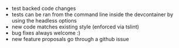 - test backed code changes
- tests can be ran from the command line inside the devcontainer by using the headless options
- new code matches existing style (enforced via tslint)
- bug fixes always welcome :)
- new feature proposals go through a github issue